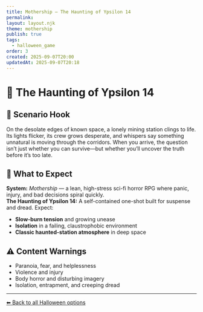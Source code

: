 ```yaml
---
title: Mothership — The Haunting of Ypsilon 14
permalink:
layout: layout.njk
theme: mothership
publish: true
tags:
  - halloween_game
order: 3
created: 2025-09-07T20:00
updatedAt: 2025-09-07T20:18
---
```


# 👻 The Haunting of Ypsilon 14

## 🌌 Scenario Hook
On the desolate edges of known space, a lonely mining station clings to life. Its lights flicker, its crew grows desperate, and whispers say something unnatural is moving through the corridors. When you arrive, the question isn’t just whether you can survive—but whether you’ll uncover the truth before it’s too late.

## 🧰 What to Expect
**System:** *Mothership* — a lean, high-stress sci-fi horror RPG where panic, injury, and bad decisions spiral quickly.  
**The Haunting of Ypsilon 14:** A self-contained one-shot built for suspense and dread. Expect:  
- **Slow-burn tension** and growing unease  
- **Isolation** in a failing, claustrophobic environment  
- **Classic haunted-station atmosphere** in deep space  

## ⚠️ Content Warnings
- Paranoia, fear, and helplessness  
- Violence and injury  
- Body horror and disturbing imagery  
- Isolation, entrapment, and creeping dread  

---

[⬅ Back to all Halloween options](/vault/halloween/)
